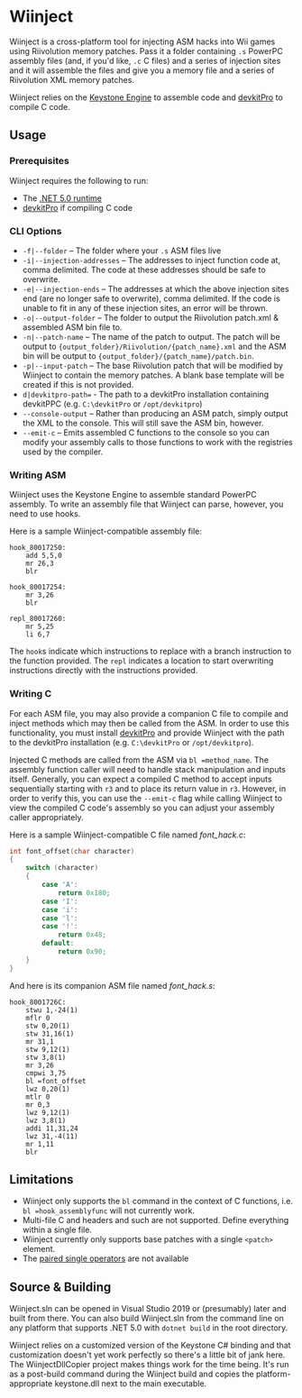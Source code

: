# Wiinject

Wiinject is a cross-platform tool for injecting ASM hacks into Wii games using Riivolution memory patches. Pass it a folder containing `.s` PowerPC
assembly files (and, if you'd like, `.c` C files) and a series of injection sites and it will assemble the files and give you a memory file and a
series of Riivolution XML memory patches.

Wiinject relies on the [Keystone Engine](https://www.keystone-engine.org/) to assemble code and [devkitPro](https://devkitpro.org/) to compile C code.

## Usage

### Prerequisites
Wiinject requires the following to run:
* The [.NET 5.0 runtime](https://dotnet.microsoft.com/en-us/download/dotnet/5.0)
* [devkitPro](https://devkitpro.org/wiki/Getting_Started) if compiling C code

### CLI Options
* `-f|--folder` &ndash; The folder where your `.s` ASM files live
* `-i|--injection-addresses` &ndash; The addresses to inject function code at, comma delimited. The code at these addresses should be safe to overwrite.
* `-e|--injection-ends` &ndash; The addresses at which the above injection sites end (are no longer safe to overwrite), comma delimited.
                                If the code is unable to fit in any of these injection sites, an error will be thrown.
* `-o|--output-folder` &ndash; The folder to output the Riivolution patch.xml & assembled ASM bin file to.
* `-n|--patch-name` &ndash; The name of the patch to output. The patch will be output to `{output_folder}/Riivolution/{patch_name}.xml`
                            and the ASM bin will be output to `{output_folder}/{patch_name}/patch.bin`.
* `-p|--input-patch` &ndash; The base Riivolution patch that will be modified by Wiinject to contain the memory patches. A blank base template will be created if this is not provided.
* `d|devkitpro-path=` &dash; The path to a devkitPro installation containing devkitPPC (e.g. `C:\devkitPro` or `/opt/devkitpro`)
* `--console-output` &ndash; Rather than producing an ASM patch, simply output the XML to the console. This will still save the ASM bin, however.
* `--emit-c` &ndash; Emits assembled C functions to the console so you can modify your assembly calls to those functions to work with the registries used by the compiler.

### Writing ASM
Wiinject uses the Keystone Engine to assemble standard PowerPC assembly. To write an assembly file that Wiinject can parse, however, you need to use hooks.

Here is a sample Wiinject-compatible assembly file:

```assembly
hook_80017250:
    add 5,5,0
    mr 26,3
    blr

hook_80017254:
    mr 3,26
    blr

repl_80017260:
    mr 5,25
    li 6,7
```

The `hook`s indicate which instructions to replace with a branch instruction to the function provided. The `repl` indicates a location to start overwriting
instructions directly with the instructions provided.

### Writing C

For each ASM file, you may also provide a companion C file to compile and inject methods which may then be called from the ASM. In order to use this functionality, you must
install [devkitPro](https://devkitpro.org/wiki/Getting_Started) and provide Wiinject with the path to the devkitPro installation (e.g. `C:\devkitPro` or `/opt/devkitpro`).

Injected C methods are called from the ASM via `bl =method_name`. The assembly function caller will need to handle stack manipulation and inputs itself. Generally, you can expect
a compiled C method to accept inputs sequentially starting with `r3` and to place its return value in `r3`. However, in order to verify this, you can use the `--emit-c` flag while
calling Wiinject to view the compiled C code's assembly so you can adjust your assembly caller appropriately.

Here is a sample Wiinject-compatible C file named *font_hack.c*:

```c
int font_offset(char character)
{
    switch (character)
    {
        case 'A':
            return 0x180;
        case 'I':
        case 'i':
        case 'l':
        case '!':
            return 0x48;
        default:
            return 0x90;
    }
}
```

And here is its companion ASM file named *font_hack.s*:

```assembly
hook_8001726C:
    stwu 1,-24(1)
    mflr 0
    stw 0,20(1)
    stw 31,16(1)
    mr 31,1
    stw 9,12(1)
    stw 3,8(1)
    mr 3,26
    cmpwi 3,75
    bl =font_offset
    lwz 0,20(1)
    mtlr 0
    mr 0,3
    lwz 9,12(1)
    lwz 3,8(1)
    addi 11,31,24
    lwz 31,-4(11)
    mr 1,11
    blr
```

## Limitations

* Wiinject only supports the `bl` command in the context of C functions, i.e. `bl =hook_assemblyfunc` will not currently work.
* Multi-file C and headers and such are not supported. Define everything within a single file.
* Wiinject currently only supports base patches with a single `<patch>` element.
* The [paired single operators](https://wiibrew.org/wiki/Paired_single) are not available

## Source & Building

Wiinject.sln can be opened in Visual Studio 2019 or (presumably) later and built from there. You can also build Wiinject.sln from the command line on any platform that
supports .NET 5.0 with `dotnet build` in the root directory.

Wiinject relies on a customized version of the Keystone C# binding and that customization doesn't yet work perfectly so there's a little bit of jank here. The WiinjectDllCopier
project makes things work for the time being. It's run as a post-build command during the Wiinject build and copies the platform-appropriate keystone.dll next to the main executable.
